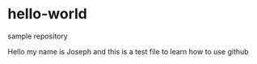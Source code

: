 # hello-world
sample repository 

Hello my name is Joseph and this is a test file to learn how to use github
